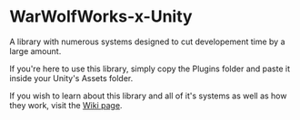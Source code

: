 # WarWolfWorks-x-Unity
A library with numerous systems designed to cut developement time by a large amount.

If you're here to use this library, simply copy the Plugins folder and paste it inside your Unity's Assets folder.

If you wish to learn about this library and all of it's systems as well as how they work, visit the [Wiki page](https://github.com/WhiteWarriorWolf/WarWolfWorks-x-Unity/wiki).
